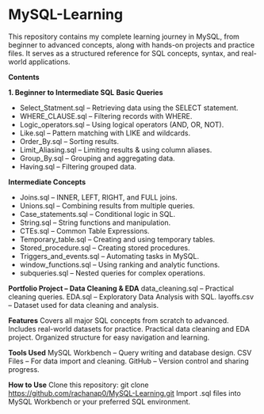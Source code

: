 # MySQL-Learning

This repository contains my complete learning journey in MySQL, from beginner to advanced concepts, along with hands-on projects and practice files. It serves as a structured reference for SQL concepts, syntax, and real-world applications.

**Contents**

**1. Beginner to Intermediate SQL**
**Basic Queries**
- Select_Statment.sql – Retrieving data using the SELECT statement.
- WHERE_CLAUSE.sql – Filtering records with WHERE.
- Logic_operators.sql – Using logical operators (AND, OR, NOT).
- Like.sql – Pattern matching with LIKE and wildcards.
- Order_By.sql – Sorting results.
- Limit_Aliasing.sql – Limiting results & using column aliases.
- Group_By.sql – Grouping and aggregating data.
- Having.sql – Filtering grouped data.
  
**Intermediate Concepts**
- Joins.sql – INNER, LEFT, RIGHT, and FULL joins.
- Unions.sql – Combining results from multiple queries.
- Case_statements.sql – Conditional logic in SQL.
- String.sql – String functions and manipulation.
- CTEs.sql – Common Table Expressions.
- Temporary_table.sql – Creating and using temporary tables.
- Stored_procedure.sql – Creating stored procedures.
- Triggers_and_events.sql – Automating tasks in MySQL.
- window_functions.sql – Using ranking and analytic functions.
- subqueries.sql – Nested queries for complex operations.

**Portfolio Project – Data Cleaning & EDA**
data_cleaning.sql – Practical cleaning queries.
EDA.sql – Exploratory Data Analysis with SQL.
layoffs.csv – Dataset used for data cleaning and analysis.

**Features**
Covers all major SQL concepts from scratch to advanced.
Includes real-world datasets for practice.
Practical data cleaning and EDA project.
Organized structure for easy navigation and learning.

**Tools Used**
MySQL Workbench – Query writing and database design.
CSV Files – For data import and cleaning.
GitHub – Version control and sharing progress.

**How to Use**
Clone this repository:
git clone https://github.com/rachanap0/MySQL-Learning.git
Import .sql files into MySQL Workbench or your preferred SQL environment.
